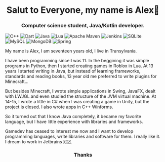 <h1 align="center">Salut to Everyone, my name is Alex👋</h1>
<h3 align="center">Computer science student, Java/Kotlin developer.</h3>

![C++](https://img.shields.io/badge/c++-%2300599C.svg?style=for-the-badge&logo=c%2B%2B&logoColor=white)
![Dart](https://img.shields.io/badge/dart-%230175C2.svg?style=for-the-badge&logo=dart&logoColor=white)
![Java](https://img.shields.io/badge/java-%23ED8B00.svg?style=for-the-badge&logo=openjdk&logoColor=white)
![Lua](https://img.shields.io/badge/lua-%232C2D72.svg?style=for-the-badge&logo=lua&logoColor=white)
![Apache Maven](https://img.shields.io/badge/Apache%20Maven-C71A36?style=for-the-badge&logo=Apache%20Maven&logoColor=white)
![Jenkins](https://img.shields.io/badge/jenkins-%232C5263.svg?style=for-the-badge&logo=jenkins&logoColor=white)
![SQLite](https://img.shields.io/badge/sqlite-%2307405e.svg?style=for-the-badge&logo=sqlite&logoColor=white)
![MySQL](https://img.shields.io/badge/mysql-4479A1.svg?style=for-the-badge&logo=mysql&logoColor=white)
![MongoDB](https://img.shields.io/badge/MongoDB-%234ea94b.svg?style=for-the-badge&logo=mongodb&logoColor=white)
![Spring](https://img.shields.io/badge/spring-%236DB33F.svg?style=for-the-badge&logo=spring&logoColor=white)

My name is Alex, I am seventeen years old, I live in Transylvania. 

I have been programming since I was 11. In the beggining it was simple programs in Python, then I started creating games in Roblox in Lua. At 13 years I started writing in Java, but instead of learning frameworks, standards and reading books, 13 year old me preferred to write plugins for Minecraft...

But besides Minecraft, I wrote simple applications in Swing, JavaFX, dealt with LWJGL and even studied the structure of the JVM virtual machine. At 14-15, I wrote a little in C# when I was creating a game in Unity, but the project is closed. I also wrote apps in C++ Winforms.

So it turned out that I know Java completely, it became my favorite language, but I have little experience with libraries and frameworks.

Gamedev has ceased to interest me now and I want to develop programming languages, write libraries and software for them. I really like it. I dream to work in Jetbrains 🇨🇿.


<h3 align="center">Thanks</h3>
